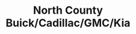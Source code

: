 ---
title: "North County Buick/Cadillac/GMC/Kia"
url: /escondido/north-county-buick-cadillac-gmc-kia/
shop: Autohaus
---